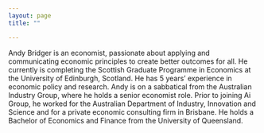 ```yaml
---
layout: page
title: ""

---
```


Andy Bridger is an economist, passionate about applying and communicating economic principles to create better outcomes for all. He currently is completing the Scottish Graduate Programme in Economics at the University of Edinburgh, Scotland. He has 5 years’ experience in economic policy and research. Andy is on a sabbatical from the Australian Industry Group, where he holds a senior economist role. Prior to joining Ai Group, he worked for the Australian Department of Industry, Innovation and Science and for a private economic consulting firm in Brisbane. He holds a Bachelor of Economics and Finance from the University of Queensland.

